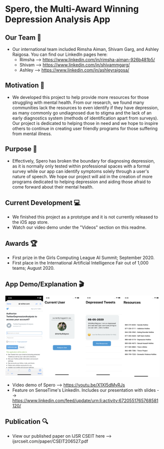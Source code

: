 # Spero, the Multi-Award Winning Depression Analysis App

## Our Team :muscle:
* Our international team included Rimsha Aiman, Shivam Garg, and Ashley Raigosa. You can find our LinkedIn pages here:
  * Rimsha --> https://www.linkedin.com/in/rimsha-aiman-926b481b5/
  * Shivam --> https://www.linkedin.com/in/shivammgarg/
  * Ashley --> https://www.linkedin.com/in/ashleyraigosa/

## Motivation :tada:
* We developed this project to help provide more resources for those struggling with mental health. From our research, we found many communities lack the resources to even identify if they have depression, as many commonly go undiagnosed due to stigma and the lack of an early diagnostics system (methods of identification apart from surveys). Our project is dedicated to helping those in need and we hope to inspire others to continue in creating user friendly programs for those suffering from mental illness. 

## Purpose :dart:
* Effectively, Spero has broken the boundary for diagnosing depression, as it is normally only tested within professional spaces with a formal survey while our app can identify symptoms solely through a user's nature of speech. We hope our project will aid in the creation of more programs dedicated to helping depression and aiding those afraid to come forward about their mental health.

## Current Development :computer:
* We finished this project as a prototype and it is not currently released to the iOS app store. 
* Watch our video demo under the "Videos" section on this readme.

## Awards :trophy:
* First prize in the Girls Computing League AI Summit; September 2020.
* First place in the International Artificial Intelligence Fair out of 1,000 teams; August 2020.

## App Demo/Explanation :clapper:
![image](FinalAppImages.png)
* Video demo of Spero --> https://youtu.be/X1XI5dMyRJs
* Feature on SenseTime's LinkedIn. Includes our presentation with slides --> https://www.linkedin.com/feed/update/urn:li:activity:6720551765768581120/

## Publication :mag:
* View our published paper on IJSR CSEIT here --> ijsrcseit.com/paper/CSEIT206527.pdf



